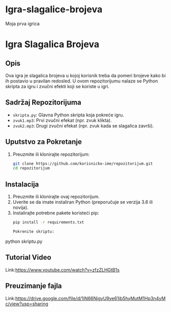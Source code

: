 # Igra-slagalice-brojeva
Moja prva igrica


# Igra Slagalica Brojeva

## Opis

Ova igra je slagalica brojeva u kojoj korisnik treba da pomeri brojeve kako bi ih postavio u pravilan redosled. U ovom repozitorijumu nalaze se Python skripta za igru i zvučni efekti koji se koriste u igri.

## Sadržaj Repozitorijuma

- `skripta.py`: Glavna Python skripta koja pokreće igru.
- `zvuk1.mp3`: Prvi zvučni efekat (npr. zvuk klikta).
- `zvuk2.mp3`: Drugi zvučni efekat (npr. zvuk kada se slagalica završi).

## Uputstvo za Pokretanje

1. Preuzmite ili klonirajte repozitorijum:
   ```bash
   git clone https://github.com/korisnicko-ime/repozitorijum.git
   cd repozitorijum
   
## Instalacija

1. Preuzmite ili klonirajte ovaj repozitorijum.
2. Uverite se da imate instaliran Python (preporučuje se verzija 3.6 ili novija).
3. Instalirajte potrebne pakete koristeći pip:
   ```bash
   pip install -r requirements.txt

   Pokrenite skriptu:
python skriptu.py

## Tutorial Video

Link:https://www.youtube.com/watch?v=zfzZLHGtB1s

## Preuzimanje fajla

Link:https://drive.google.com/file/d/1iN66NjgyU9ye61ib5hyMutM1Hp3n4yMc/view?usp=sharing

